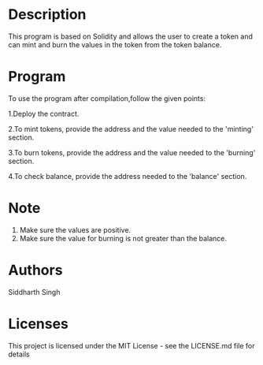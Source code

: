 # Description
This program is based on Solidity and allows the user to create a token and can mint and burn the values in the token from the token balance.

# Program
To use the program after compilation,follow the given points:

1.Deploy the contract.

2.To mint tokens, provide the address and the value needed to the 'minting' section.

3.To burn tokens, provide the address and the value needed to the 'burning' section.

4.To check balance, provide the address needed to the 'balance' section.

# Note
1. Make sure the values are positive.
2. Make sure the value for burning is not greater than the balance.

# Authors
Siddharth Singh

# Licenses
This project is licensed under the MIT License - see the LICENSE.md file for details
